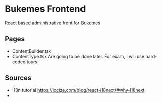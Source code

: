 # Bukemes Frontend
React based administrative front for Bukemes


## Pages
- ContentBuilder.tsx
- ContentType.tsx
Are going to be done later. For exam, I will use hard-coded tours.

## Sources
- i18n tutorial https://locize.com/blog/react-i18next/#why-i18next
- 
